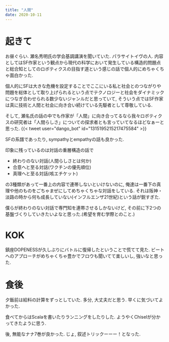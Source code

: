 ```yaml
---
title: "人間"
date: 2020-10-11
---
```


# 起きて
お昼ぐらい. 瀬名秀明氏の学会基調講演を聞いていた. パラサイトイヴの人. 内容としてはSF作家という観点から現代の科学において発生している構造的問題点と総合知としてのロボティクスの目指す道という感じの話で個人的にめちゃくちゃ面白かった.

個人的にSFは大きな危機を設定することでここにいる私と社会とのつながりや問題を総体として取り上げられるという点でテクノロジーと社会をダイナミックにつなぎ合わせられる数少ないジャンルだと思っていて, そういう点ではSF作家は真に技術と人間と社会に向き合い続けている先駆者として尊敬している.

そして, 瀬名氏の話の中でも作家が「人間」に向き合ってるなら我々ロボティクスの研究者は「人間らしさ」についての探求者とも言っていてなるほどなぁーと思った. 
{{< tweet user="dango_bot" id="1315195215217475584" >}}

SFの系譜であったり, sympathyとempathyの話も良かった.

印象に残っているのは対話の重層構造の話で
- 終わりのない対話(人間らしさとは何か)
- 合意へと至る対話(ワクチンの優先順位)
- 真理へと至る対話(咳エチケット)

の3種類があって一番上の内容で連帯しないといけないのに, 俺達は一番下の真理や他のものをごちゃまぜにしてめちゃくちゃな対話をしている. それは阪神・淡路の時から何も成長していない(インフルエンザ21世紀)という話が鋭すぎた.

僕らが終わりのない対話で専門知を連帯させるしかないけど, その前に下2つの基盤づくりしていきたいよなと思った.(希望を育む学際とのこと.)

# KOK
鎮座DOPENESSが久しぶりにバトルに復帰したということで慌てて見た. ビートへのアプローチがめちゃくちゃ豊かでフロウも聞いてて楽しいし, 強いなと思った.

# 食後
夕飯前は給料の計算をずっとしていた. 多分, 大丈夫だと思う. 早くに気づいてよかった.

食べてからはScalaを書いたりランニングをしたりした. ようやくChiselが分かってきたように思う.

後, 無能なナナ7巻が良かった. じょ, 叙述トリックーーー！となった.